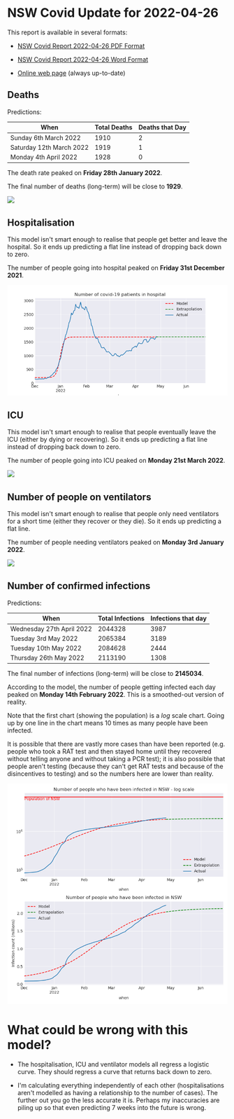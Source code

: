 # NSW Covid Update for 2022-04-26

This report is available in several formats:

- [NSW Covid Report 2022-04-26 PDF Format](https://github.com/solresol/yet-another-pandemic-prediction/raw/main/output/2022-04-26/nsw-covid-report-2022-04-26.pdf)

- [NSW Covid Report 2022-04-26 Word Format](https://github.com/solresol/yet-another-pandemic-prediction/raw/main/output/2022-04-26/nsw-covid-report-2022-04-26.docx)

- [Online web page](https://github.com/solresol/yet-another-pandemic-prediction/tree/main/output/README.md) (always up-to-date)

## Deaths

Predictions:

| When | Total Deaths | Deaths that Day |
| ---- | ------------ | --------------- |
| Sunday 6th March 2022 | 1910 | 2 |
| Saturday 12th March 2022 | 1919 | 1 |
| Monday 4th April 2022 | 1928 | 0 |

The death rate peaked on **Friday 28th January 2022**.

The final number of deaths (long-term) will
be close to **1929**.

![](2022-04-26/deaths.png)



## Hospitalisation

This model isn't smart enough to realise that people get better and leave the hospital.
So it ends up predicting a flat line instead of dropping back down to zero.

The number of people going into hospital peaked on **Friday 31st December 2021**.

![](2022-04-26/hospitalisation.png)

## ICU

This model isn't smart enough to realise that people eventually leave the ICU
(either by dying or recovering).
So it ends up predicting a flat line instead of dropping back down to zero.

The number of people going into ICU peaked on **Monday 21st March 2022**.

![](2022-04-26/icu.png)

## Number of people on ventilators

This model isn't smart enough to realise that people only need ventilators for
a short time (either they recover or they die). So it ends up predicting a flat line.

The number of people needing ventilators peaked on **Monday 3rd January 2022**.

![](2022-04-26/ventilators.png)

## Number of confirmed infections

Predictions:

| When | Total Infections | Infections that day |
| ---- | ------------ | --------------- |
| Wednesday 27th April 2022 | 2044328 | 3987 |
| Tuesday 3rd May 2022 | 2065384 | 3189 |
| Tuesday 10th May 2022 | 2084628 | 2444 |
| Thursday 26th May 2022 | 2113190 | 1308 |

The final number of infections (long-term) will
be close to **2145034**.


According to the model, the number of people getting infected each day peaked on **Monday 14th February 2022**. This is a smoothed-out version of reality.

Note that the first chart (showing the population) is a *log* scale chart. Going up by one line in the chart means 10 times as many people have been infected. 

It is possible that there are vastly more cases than have been
reported (e.g. people who took a RAT test and then stayed home until
they recovered without telling anyone and without taking a PCR test);
it is also possible that people aren't testing (because they can't get
RAT tests and because of the disincentives to testing) and so the
numbers here are lower than reality.


![](2022-04-26/infection.png)



# What could be wrong with this model?

- The hospitalisation, ICU and ventilator models all regress a logistic curve. They
should regress a curve that returns back down to zero.

- I'm calculating everything independently of each other (hospitalisations aren't modelled as having a relationship to the number of cases). The further out you go the less accurate it is. Perhaps my inaccuracies are piling up so that even predicting 7 weeks into the future is wrong.

